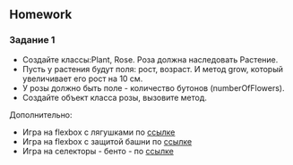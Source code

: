 ##  Homework

### Задание 1

- Создайте  классы:Plant, Rose. Роза должна наследовать Растение.
- Пусть у растения будут поля: рост, возраст. И метод grow, который увеличивает его рост на 10 см.
- У розы должно быть поле - количество бутонов (numberOfFlowers).
- Создайте объект класса розы, вызовите метод.

Дополнительно: 
- Игра на flexbox с лягушками по [ссылке](https://flexboxfroggy.com/#ru)
- Игра на flexbox с защитой башни по [ссылке](http://www.flexboxdefense.com/)
- Игра на селекторы - бенто - по [ссылке](https://flukeout.github.io/) 

